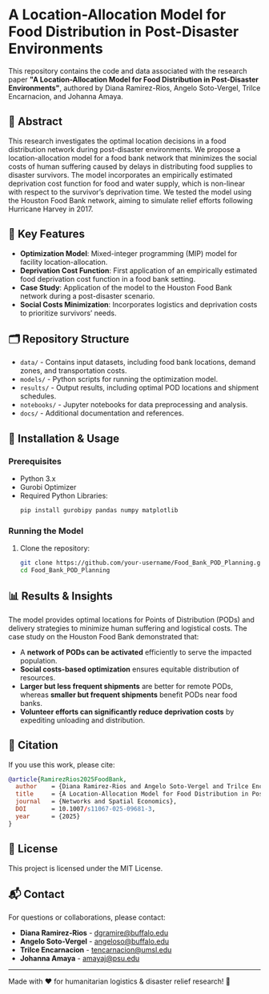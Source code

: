 # A Location-Allocation Model for Food Distribution in Post-Disaster Environments

This repository contains the code and data associated with the research paper **"A Location-Allocation Model for Food Distribution in Post-Disaster Environments"**, authored by Diana Ramirez-Rios, Angelo Soto-Vergel, Trilce Encarnacion, and Johanna Amaya.

## 📖 Abstract

This research investigates the optimal location decisions in a food distribution network during post-disaster environments. We propose a location-allocation model for a food bank network that minimizes the social costs of human suffering caused by delays in distributing food supplies to disaster survivors. The model incorporates an empirically estimated deprivation cost function for food and water supply, which is non-linear with respect to the survivor’s deprivation time. We tested the model using the Houston Food Bank network, aiming to simulate relief efforts following Hurricane Harvey in 2017.

## 📌 Key Features

- **Optimization Model**: Mixed-integer programming (MIP) model for facility location-allocation.
- **Deprivation Cost Function**: First application of an empirically estimated food deprivation cost function in a food bank setting.
- **Case Study**: Application of the model to the Houston Food Bank network during a post-disaster scenario.
- **Social Costs Minimization**: Incorporates logistics and deprivation costs to prioritize survivors’ needs.

## 🗂 Repository Structure

- `data/` - Contains input datasets, including food bank locations, demand zones, and transportation costs.
- `models/` - Python scripts for running the optimization model.
- `results/` - Output results, including optimal POD locations and shipment schedules.
- `notebooks/` - Jupyter notebooks for data preprocessing and analysis.
- `docs/` - Additional documentation and references.

## 🚀 Installation & Usage

### Prerequisites

- Python 3.x
- Gurobi Optimizer
- Required Python Libraries:
  ```bash
  pip install gurobipy pandas numpy matplotlib
  ```

### Running the Model

1. Clone the repository:
   ```bash
   git clone https://github.com/your-username/Food_Bank_POD_Planning.git
   cd Food_Bank_POD_Planning
   ```

## 📊 Results & Insights

The model provides optimal locations for Points of Distribution (PODs) and delivery strategies to minimize human suffering and logistical costs. The case study on the Houston Food Bank demonstrated that:

- A **network of PODs can be activated** efficiently to serve the impacted population.
- **Social costs-based optimization** ensures equitable distribution of resources.
- **Larger but less frequent shipments** are better for remote PODs, whereas **smaller but frequent shipments** benefit PODs near food banks.
- **Volunteer efforts can significantly reduce deprivation costs** by expediting unloading and distribution.

## 📌 Citation

If you use this work, please cite:

```bibtex
@article{RamirezRios2025FoodBank,
  author    = {Diana Ramirez-Rios and Angelo Soto-Vergel and Trilce Encarnacion and Johanna Amaya},
  title     = {A Location-Allocation Model for Food Distribution in Post-Disaster Environments},
  journal   = {Networks and Spatial Economics},
  DOI       = 10.1007/s11067-025-09681-3,
  year      = {2025}
}
```

## 📜 License

This project is licensed under the MIT License.

## 📬 Contact

For questions or collaborations, please contact:

- **Diana Ramirez-Rios** - dgramire@buffalo.edu
- **Angelo Soto-Vergel** - angeloso@buffalo.edu
- **Trilce Encarnacion** - tencarnacion@umsl.edu
- **Johanna Amaya** - amayaj@psu.edu

---

Made with ❤️ for humanitarian logistics & disaster relief research! 🚀
